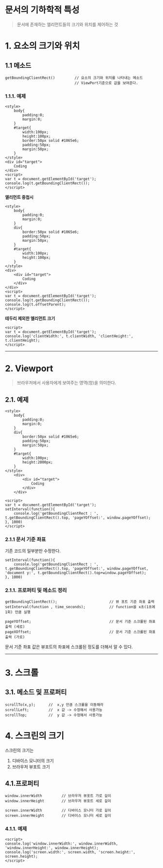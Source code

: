 문서의 기하학적 특성
=======================
> 문서에 존재하는 엘리먼트들의 크기와 위치를 제어하는 것 

# 1. 요소의 크기와 위치
## 1.1 메소드
```
getBoundingClientRect()         // 요소의 크기와 위치를 나타내는 메소드
                                // ViewPort기준으로 값을 보여준다.
```
### 1.1.1. 예제
```
<style>
    body{
        padding:0;
        margin:0;
    }
    #target{
        width:100px;
        height:100px;
        border:50px solid #1065e6;
        padding:50px;
        margin:50px;
    }
</style>
<div id="target">
    Coding
</div>
<script>
var t = document.getElementById('target');
console.log(t.getBoundingClientRect());
</script>
```
**엘리먼트 중첩시**
```
<style>
    body{
        padding:0;
        margin:0;
    }
    div{
        border:50px solid #1065e6;
        padding:50px;
        margin:50px;
    }
    #target{
        width:100px;
        height:100px;
    }
</style>
<div>
    <div id="target">
        Coding
    </div>
</div>
<script>
var t = document.getElementById('target');
console.log(t.getBoundingClientRect());
console.log(t.offsetParent);
</script>
```
**테두리 제외한 엘리먼트 크기**
```
<script>
var t = document.getElementById('target');
console.log('clientWidth:', t.clientWidth, 'clientHeight:', t.clientHeight);
</script>
```

***
# 2. Viewport
> 브라우저에서 사용자에게 보여주는 영역(창)을 의미한다.
## 2.1. 예제
```
<style>
    body{
        padding:0;
        margin:0;
    }
    div{
        border:50px solid #1065e6;
        padding:50px;
        margin:50px;
    }
    #target{
        width:100px;
        height:2000px;
    }
</style>
    <div>
        <div id="target">
            Coding
        </div>
    </div>
 
<script>
var t = document.getElementById('target');
setInterval(function(){
    console.log('getBoundingClientRect : ', t.getBoundingClientRect().top, 'pageYOffset:', window.pageYOffset);
}, 1000)
</script>
```   
### 2.1.1 문서 기준 좌표
기존 코드의 일부분만 수정한다. 
```
setInterval(function(){
    console.log('getBoundingClientRect : ', t.getBoundingClientRect().top, 'pageYOffset:', window.pageYOffset, 'document y:', t.getBoundingClientRect().top+window.pageYOffset);
}, 1000)
```
### 2.1.1. 프로퍼티 및 메소드 정리
```
getBoundingClientRect();                        // 뷰 포트 기준 좌표 출력
setInterval(function , time_seconds);           // function을 x초(1초에 1회) 만큼 실행

pageYOffset;                                    // 문서 기준 스크롤된 좌표 출력 (세로)
pageXOffset;                                    // 문서 기준 스크롤된 좌표 출력 (가로)
```
문서 기준 좌표 값은 뷰포트의 좌표에 스크롤된 정도를 더해서 알 수 있다. 
***
# 3. 스크롤
## 3.1. 메소드 및 프로퍼티
```
scrollTo(x,y);      //  x,y 만큼 스크롤을 이동해라
scrollLeft;         //  x 값 -> 수정해서 사용가능      
scrollTop;          //  y 값 -> 수정해서 사용가능

```
# 4. 스크린의 크기
스크린의 크기는  
1. 디바이스 모니터의 크기 
2. 브라우저 뷰포트 크기
## 4.1.프로퍼티
```
window.innerWidth         // 브라우저 뷰포트 가로 길이
window.innerHeight        // 브라우저 뷰포트 세로 길이

screen.innerWidth         // 디바이스 모니터 가로 길이
screen.innerHeight        // 디바이스 모니터 세로 길이

```
### 4.1.1. 예제
```
<script>
console.log('window.innerWidth:', window.innerWidth, 'window.innerHeight:', window.innerHeight);
console.log('screen.width:', screen.width, 'screen.height:', screen.height);
</script>
```
